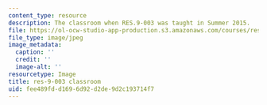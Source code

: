 ```yaml
---
content_type: resource
description: The classroom when RES.9-003 was taught in Summer 2015.
file: https://ol-ocw-studio-app-production.s3.amazonaws.com/courses/res-9-003-brains-minds-and-machines-summer-course-summer-2015/fee489fdd1696d92d2de9d2c193714f7_res-9-003-classroom.jpg
file_type: image/jpeg
image_metadata:
  caption: ''
  credit: ''
  image-alt: ''
resourcetype: Image
title: res-9-003 classroom
uid: fee489fd-d169-6d92-d2de-9d2c193714f7
---
```

